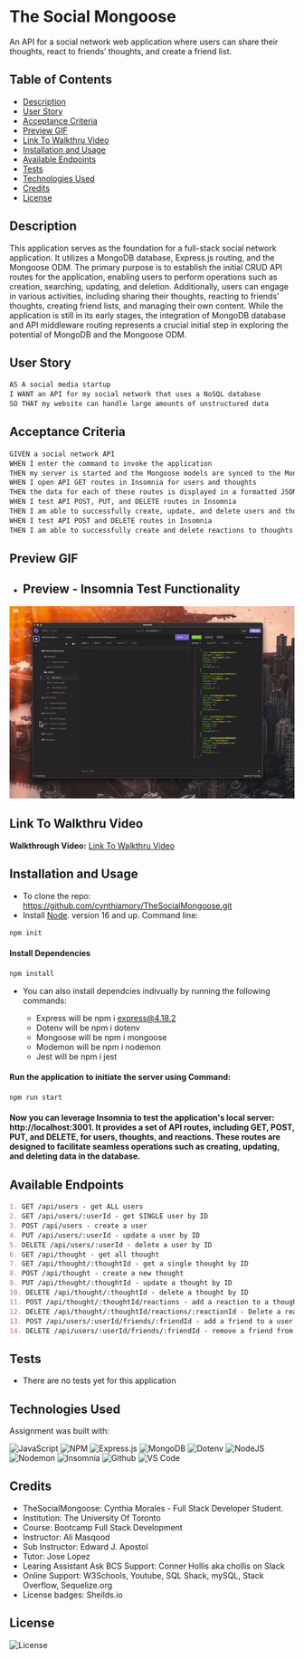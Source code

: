 # The Social Mongoose
An API for a social network web application where users can share their thoughts, react to friends’ thoughts, and create a friend list.

## Table of Contents

- [Description](#description)
- [User Story](#user-story)
- [Acceptance Criteria](#acceptance-criteria)
- [Preview GIF](#preview-gif) 
- [Link To Walkthru Video](#link-to-walkthru-video)
- [Installation and Usage](#installation-and-usage)
- [Available Endpoints](#available-endpoints)
- [Tests](#tests)
- [Technologies Used](#technologies-used)
- [Credits](#credits)
- [License](#license)

## Description

This application serves as the foundation for a full-stack social network application. It utilizes a MongoDB database, Express.js routing, and the Mongoose ODM. The primary purpose is to establish the initial CRUD API routes for the application, enabling users to perform operations such as creation, searching, updating, and deletion. Additionally, users can engage in various activities, including sharing their thoughts, reacting to friends' thoughts, creating friend lists, and managing their own content. While the application is still in its early stages, the integration of MongoDB database and API middleware routing represents a crucial initial step in exploring the potential of MongoDB and the Mongoose ODM.

## User Story

```md
AS A social media startup
I WANT an API for my social network that uses a NoSQL database
SO THAT my website can handle large amounts of unstructured data
```

## Acceptance Criteria

```md
GIVEN a social network API
WHEN I enter the command to invoke the application
THEN my server is started and the Mongoose models are synced to the MongoDB database
WHEN I open API GET routes in Insomnia for users and thoughts
THEN the data for each of these routes is displayed in a formatted JSON
WHEN I test API POST, PUT, and DELETE routes in Insomnia
THEN I am able to successfully create, update, and delete users and thoughts in my database
WHEN I test API POST and DELETE routes in Insomnia
THEN I am able to successfully create and delete reactions to thoughts and add and remove friends to a user’s friend list
```

## Preview GIF
- ## Preview - Insomnia Test Functionality
![Preview GIF](./assets/insomnia_preview.gif)

## Link To Walkthru Video
**Walkthrough Video:** [Link To Walkthru Video](https://youtu.be/Md4br3oE1xs) 


## Installation and Usage
- To clone the repo: https://github.com/cynthiamory/TheSocialMongoose.git
- Install [Node](https://nodejs.org/en). version 16 and up. Command line: 
```bash
npm init
```
#### Install Dependencies
```bash
npm install
```
- You can also install dependcies indivually by running the following commands:

   - Express will be npm i express@4.18.2
   - Dotenv will be npm i dotenv
   - Mongoose will be npm i mongoose
   - Modemon will be npm i nodemon
   - Jest will be npm i jest


#### Run the application to initiate the server using Command: 
```bash
npm run start
```
#### Now you can leverage Insomnia to test the application's local server: http://localhost:3001. It provides a set of API routes, including GET, POST, PUT, and DELETE, for users, thoughts, and reactions. These routes are designed to facilitate seamless operations such as creating, updating, and deleting data in the database.

## Available Endpoints
```md
1. GET /api/users - get ALL users
2. GET /api/users/:userId - get SINGLE user by ID
3. POST /api/users - create a user
4. PUT /api/users/:userId - update a user by ID
5. DELETE /api/users/:userId - delete a user by ID
6. GET /api/thought - get all thought
7. GET /api/thought/:thoughtId - get a single thought by ID
8. POST /api/thought - create a new thought
9. PUT /api/thought/:thoughtId - update a thought by ID
10. DELETE /api/thought/:thoughtId - delete a thought by ID
11. POST /api/thought/:thoughtId/reactions - add a reaction to a thought
12. DELETE /api/thought/:thoughtId/reactions/:reactionId - Delete a reaction from a thought
13. POST /api/users/:userId/friends/:friendId - add a friend to a user's friend list
14. DELETE /api/users/:userId/friends/:friendId - remove a friend from a user's friend list
```

## Tests
- There are no tests yet for this application

## Technologies Used
Assignment was built with:

![JavaScript](https://img.shields.io/badge/javascript-%23323330.svg?style=for-the-badge&logo=javascript&logoColor=%23F7DF1E)
![NPM](https://img.shields.io/badge/NPM-%23CB3837.svg?style=for-the-badge&logo=npm&logoColor=white)
![Express.js](https://img.shields.io/badge/express.js-%23404d59.svg?style=for-the-badge&logo=express&logoColor=%2361DAFB)
![MongoDB](https://img.shields.io/badge/MongoDB-%234ea94b.svg?style=for-the-badge&logo=mongodb&logoColor=white)
![Dotenv](https://img.shields.io/badge/dotenv-grey?style=for-the-badge&logo=dotenv&logoColor=#ECD53F)
![NodeJS](https://img.shields.io/badge/node.js-6DA55F?style=for-the-badge&logo=node.js&logoColor=white)
![Nodemon](https://img.shields.io/badge/NODEMON-%23323330.svg?style=for-the-badge&logo=nodemon&logoColor=%BBDEAD)
![Insomnia](https://img.shields.io/badge/Insomnia-black?style=for-the-badge&logo=insomnia&logoColor=5849BE)
![Github](https://img.shields.io/badge/github-grey?style=for-the-badge&logo=github&logoColor=##181717)
![VS Code](https://img.shields.io/badge/visualstudiocode-black?style=for-the-badge&logo=visualstudiocode&logoColor=#007ACC)

## Credits
- TheSocialMongoose: Cynthia Morales - Full Stack Developer Student.
- Institution: The University Of Toronto
- Course: Bootcamp Full Stack Development
- Instructor: Ali Masqood 
- Sub Instructor: Edward J. Apostol
- Tutor: Jose Lopez 
- Learing Assistant Ask BCS Support: Conner Hollis aka chollis on Slack
- Online Support: W3Schools, Youtube, SQL Shack, mySQL, Stack Overflow, Sequelize.org
- License badges: Sheilds.io


## License

![License](https://img.shields.io/badge/License-MIT-9cf.svg)